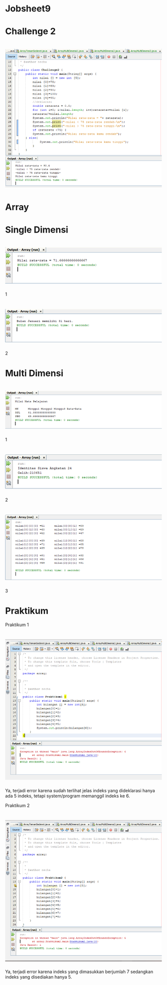 # Jobsheet9

# Challenge 2
# ![Alt Text](https://github.com/necha28/Jobsheet9/blob/master/challenge2.PNG)

# Array

# Single Dimensi
# ![Alt Text](https://github.com/necha28/Jobsheet9/blob/master/singledimensi1.PNG)
1

# ![Alt Text](https://github.com/necha28/Jobsheet9/blob/master/singledimensi2.PNG)
2

# Multi Dimensi
# ![Alt Text](https://github.com/necha28/Jobsheet9/blob/master/multidimensi1.PNG)
1

# ![Alt Text](https://github.com/necha28/Jobsheet9/blob/master/multidimensi2.PNG)
2

# ![Alt Text](https://github.com/necha28/Jobsheet9/blob/master/multidimensi3.PNG)
3

# Praktikum
Praktikum 1
# ![Alt Text](https://github.com/necha28/Jobsheet9/blob/master/praktikum1.PNG)
Ya, terjadi error karena sudah terlihat jelas indeks yang dideklarasi hanya ada 5 indeks, tetapi system/program memanggil indeks ke 6.

Praktikum 2
# ![Alt Text](https://github.com/necha28/Jobsheet9/blob/master/praktikum2.PNG)
Ya, terjadi error karena indeks yang dimasukkan berjumlah 7 sedangkan indeks yang disediakan hanya 5.
